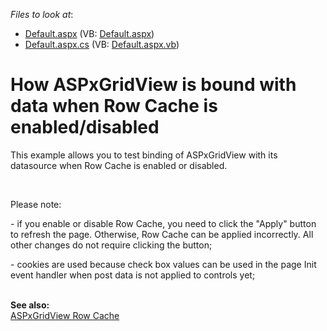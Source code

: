 <!-- default file list -->
*Files to look at*:

* [Default.aspx](./CS/WebSite/Default.aspx) (VB: [Default.aspx](./VB/WebSite/Default.aspx))
* [Default.aspx.cs](./CS/WebSite/Default.aspx.cs) (VB: [Default.aspx.vb](./VB/WebSite/Default.aspx.vb))
<!-- default file list end -->
# How ASPxGridView is bound with data when Row Cache is enabled/disabled


<p>This example allows you to test binding of ASPxGridView with its datasource when Row Cache is enabled or disabled.</p><br />
<p>Please note:</p><p>- if you enable or disable Row Cache, you need to click the "Apply" button to refresh the page. Otherwise, Row Cache can be applied incorrectly. All other changes do not require clicking the button;</p><p>- cookies are used because check box values can be used in the page Init event handler when post data is not applied to controls yet;</p><p><br />
<strong>See also:<br />
</strong><a href="https://www.devexpress.com/Support/Center/p/K18567">ASPxGridView Row Cache</a></p>

<br/>


